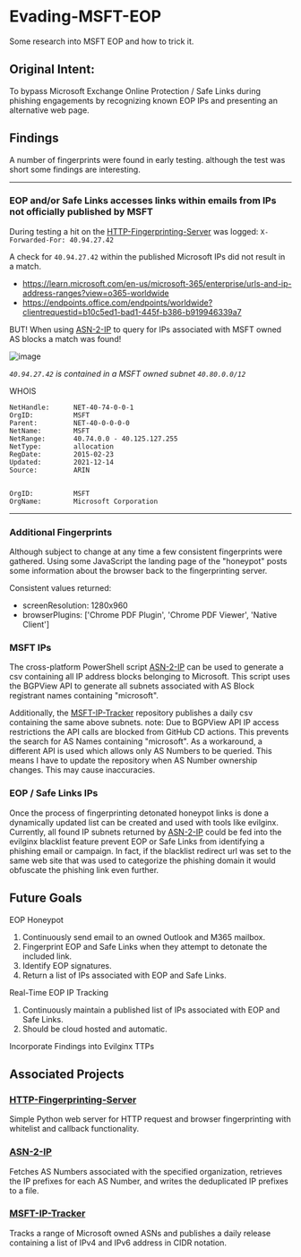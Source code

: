 # Evading-MSFT-EOP
Some research into MSFT EOP and how to trick it.

## Original Intent: 
To bypass Microsoft Exchange Online Protection / Safe Links during phishing engagements by recognizing known EOP IPs and presenting an alternative web page. 

## Findings

A number of fingerprints were found in early testing. although the test was short some findings are interesting. 

<hr/>


### EOP and/or Safe Links accesses links within emails from IPs not officially published by MSFT

During testing a hit on the [HTTP-Fingerprinting-Server](https://github.com/aalex954/HTTP-Fingerprinting-Server) was logged:
```X-Forwarded-For: 40.94.27.42```

A check for ```40.94.27.42``` within the published Microsoft IPs did not result in a match.

- https://learn.microsoft.com/en-us/microsoft-365/enterprise/urls-and-ip-address-ranges?view=o365-worldwide
- https://endpoints.office.com/endpoints/worldwide?clientrequestid=b10c5ed1-bad1-445f-b386-b919946339a7

BUT! When using [ASN-2-IP](https://github.com/aalex954/ASN-2-IP) to query for IPs associated with MSFT owned AS blocks a match was found!

![image](https://user-images.githubusercontent.com/6628565/233574774-fdfeb143-8a32-4b40-9ac6-7cd1542ef6c4.jpg)

_```40.94.27.42``` is contained in a MSFT owned subnet ```40.80.0.0/12```_

WHOIS

```
NetHandle:      NET-40-74-0-0-1
OrgID:          MSFT
Parent:         NET-40-0-0-0-0
NetName:        MSFT
NetRange:       40.74.0.0 - 40.125.127.255
NetType:        allocation
RegDate:        2015-02-23
Updated:        2021-12-14
Source:         ARIN


OrgID:          MSFT
OrgName:        Microsoft Corporation
```

<hr/>

### Additional Fingerprints

Although subject to change at any time a few consistent fingerprints were gathered.
Using some JavaScript the landing page of the "honeypot" posts some information about the browser back to the fingerprinting server.

Consistent values returned:

- screenResolution: 1280x960
- browserPlugins: ['Chrome PDF Plugin', 'Chrome PDF Viewer', 'Native Client']

### MSFT IPs

The cross-platform PowerShell script [ASN-2-IP](https://github.com/aalex954/ASN-2-IP) can be used to generate a csv containing all IP address blocks belonging to Microsoft. This script uses the BGPView API to generate all subnets associated with AS Block registrant names containing "microsoft".

Additionally, the [MSFT-IP-Tracker](https://github.com/aalex954/MSFT-IP-Tracker) repository publishes a daily csv containing the same above subnets.
note: Due to BGPView API IP access restrictions the API calls are blocked from GitHub CD actions. This prevents the search for AS Names containing "microsoft". As a workaround, a different API is used which allows only AS Numbers to be queried. This means I have to update the repository when AS Number ownership changes. This may cause inaccuracies.  

### EOP / Safe Links IPs

Once the process of fingerprinting detonated honeypot links is done a dynamically updated list can be created and used with tools like evilginx.
Currently, all found IP subnets returned by [ASN-2-IP](https://github.com/aalex954/ASN-2-IP) could be fed into the evilginx blacklist feature prevent EOP or Safe Links from identifying a phishing email or campaign.
In fact, if the blacklist redirect url was set to the same web site that was used to categorize the phishing domain it would obfuscate the phishing link even further.

## Future Goals

EOP Honeypot

1. Continuously send email to an owned Outlook and M365 mailbox.
2. Fingerprint EOP and Safe Links when they attempt to detonate the included link.
3. Identify EOP signatures.
4. Return a list of IPs associated with EOP and Safe Links.

Real-Time EOP IP Tracking

1. Continuously maintain a published list of IPs associated with EOP and Safe Links.
2. Should be cloud hosted and automatic.

Incorporate Findings into Evilginx TTPs

## Associated Projects

### [HTTP-Fingerprinting-Server](https://github.com/aalex954/HTTP-Fingerprinting-Server)

Simple Python web server for HTTP request and browser fingerprinting with whitelist and callback functionality.

### [ASN-2-IP](https://github.com/aalex954/ASN-2-IP)

Fetches AS Numbers associated with the specified organization, retrieves the IP prefixes for each AS Number, and writes the deduplicated IP prefixes to a file.

### [MSFT-IP-Tracker](https://github.com/aalex954/MSFT-IP-Tracker)

Tracks a range of Microsoft owned ASNs and publishes a daily release containing a list of IPv4 and IPv6 address in CIDR notation.
